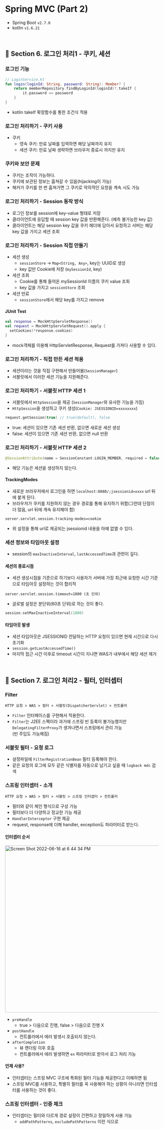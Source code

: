 # Spring MVC (Part 2)

- Spring Boot `v2.7.0`
- kotlin `v1.6.21`

<br>

## 📌 Section 6. 로그인 처리1 - 쿠키, 세션

### 로그인 기능
```kotlin
// LoginService.kt
fun login(loginId: String, password: String): Member? {
    return memberRepository.findByLoginId(loginId)?.takeIf {
        it.password == password
    }
}
```
- kotlin takeIf 확장함수를 통한 조건식 적용

### 로그인 처리하기 - 쿠키 사용
- 쿠키
  - 영속 쿠키: 만료 날짜를 입력하면 해당 날짜까지 유지
  - 세션 쿠키: 만료 날짜 생략하면 브라우저 종료시 까지만 유지

### 쿠키와 보안 문제
- 쿠키는 조작이 가능하다.
- 쿠키에 보관된 정보는 훔쳐갈 수 있음(hijacking이 가능)
- 해커가 쿠키를 한 번 훔쳐가면 그 쿠키로 악의적인 요청을 계속 시도 가능

### 로그인 처리하기 - Session 동작 방식
- 로그인 정보를 session에 key-value 형태로 저장
- 클라이언트에 응답할 때 session key 값을 반환해준다. (예측 불가능한 key 값)
- 클라이언트는 해당 session key 값을 쿠키 헤더에 담아서 요청하고 서버는 해당 key 값을 가지고 세션 조회

### 로그인 처리하기 - Session 직접 만들기
- 세션 생성
  - `sessionStore` -> `Map<String, Any>`, key는 UUID로 생성
  - key 값만 Cookie에 저장 (`mySessionId`, key)
- 세션 조회
  - Cookie를 통해 들어온 mySessionId 이름의 쿠키 value 조회
  - key 값을 가지고 `sessionStore` 조회
- 세션 만료
  - `sessionStore`에서 해당 key를 가지고 remove

#### JUnit Test
```kotlin
val response = MockHttpServletResponse()
val request = MockHttpServletRequest().apply {
  setCookies(*response.cookies)
}
```
- mock객체를 이용해 HttpServletResponse, Request를 가져다 사용할 수 있다.

### 로그인 처리하기 - 직접 만든 세션 적용
- 세션이라는 것을 직접 구현해서 만들어봄(`SessionManager`)
- 서블릿에서 이러한 세션 기능을 지원해준다.

### 로그인 처리하기 - 서블릿 HTTP 세션 1 
- 서블릿에서 `HttpSession`을 제공 (`SessionManager`와 유사한 기능을 가짐)
- `HttpSession`을 생성하고 쿠키 생성(`Cookie: JSESSIONID=xxxxxxxx`)
```kotlin
request.getSession(true) // true(default), false 
```
- true: 세션이 있으면 기존 세션 반환, 없으면 새로운 세션 생성
- false: 세션이 있으면 기존 세션 반환, 없으면 null 반환

### 로그인 처리하기 - 서블릿 HTTP 세션 2
```kotlin
@SessionAttribute(name = SessionConstant.LOGIN_MEMBER, required = false) member: Member?,
```
- 해당 기능은 세션을 생성하지 않는다.

#### TrackingModes
- 새로운 브라우저에서 로그인을 하면 `localhost:8080/;jsessionid=xxxx` url 뒤에 붙게 된다.
- 브라우저가 쿠키를 지원하지 않는 경우 경로를 통해 유지하기 위함(그런데 단점이 더 많음, url 뒤에 계속 유지해야 함)
```properties
server.servlet.session.tracking-modes=cookie
```
- 위 설정을 통해 url로 제공되는 jsessionid 내용을 아예 없앨 수 있다.

### 세션 정보와 타임아웃 설정
- session의 `maxInactiveInterval`, `lastAccessedTime`과 관련이 깊다.

#### 세션의 종료시점
  - 세션 생성시점을 기준으로 하기보다 사용자가 서버에 가장 최근에 요청한 시간 기준으로 타임아웃 설정하는 것이 합리적
```properties
server.servlet.session.timeout=1800 (초 단위)
```
- 글로벌 설정은 분단위(60초 단위)로 하는 것이 좋다.
```kotlin
session.setMaxInactiveInterval(1800)
```

#### 타임아웃 발생
- 세션 타임아웃은 JSESSIONID 전달하는 HTTP 요청이 있으면 현재 시간으로 다시 초기화
- `session.getLastAccessedTime()`
- 마지막 접근 시간 이후로 timeout 시간이 지나면 WAS가 내부에서 해당 세션 제거

<br>

## 📌 Section 7. 로그인 처리2 - 필터, 인터셉터

### Filter
```
HTTP 요청 > WAS > 필터 > 서블릿(DispatcherServlet) > 컨트롤러 
```
- `Filter` 인터페이스를 구현해서 적용한다.
- `Filter`는 J2EE 스펙이라 과거에 스프링 빈 등록이 불가능했지만 `DelegatingFilterProxy`가 생겨나면서 스프링에서 관리 가능  
  (빈 주입도 가능해짐)

### 서블릿 필터 - 요청 로그
- 설정파일에 `FilterRegistrationBean` 필터 등록해야 한다.
- 같은 요청의 로그에 모두 같은 식별자를 자동으로 남기고 싶을 때 `logback mdc` 검색

### 스프링 인터셉터 - 소개
```text
HTTP 요청 > WAS > 필터 > 서블릿 > 스프링 인터셉터 > 컨트롤러
```
- 필터와 같이 체인 형식으로 구성 가능
- 필터보다 더 다양하고 정교한 기능 제공
- `HandlerInterceptor` 구현 제공
- request, response에 더해 handler, exception도 파라미터로 받는다.

#### 인터셉터 순서
<img width="546" alt="Screen Shot 2022-06-16 at 6 44 34 PM" src="https://user-images.githubusercontent.com/41675375/174043258-a862a17a-aac7-4b66-9e4c-7ea05e46be22.png">

- `preHandle`
  - true > 다음으로 진행, false > 다음으로 진행 X
- `postHandle`
  - 컨트롤러에서 에러 발생시 호출되지 않는다.
- `afterCompletion`
  - 뷰 랜더링 이후 호출
  - 컨트롤러에서 에러 발생하면 `ex` 파라미터로 받아서 로그 처리 가능

#### 언제 사용?
- 인터셉터는 스프링 MVC 구조에 특화된 필터 기능을 제공한다고 이해하면 됨
- 스프링 MVC를 사용하고, 특별히 필터를 꼭 사용해야 하는 상황이 아니라면 인터셉터를 사용하는 것이 좋다.

### 스프링 인터셉터 - 인증 체크
- 인터셉터는 필터와 다르게 경로 설정이 간편하고 정밀하게 사용 가능
  - `addPathPatterns`, `excludePathPatterns` 이런 식으로 
